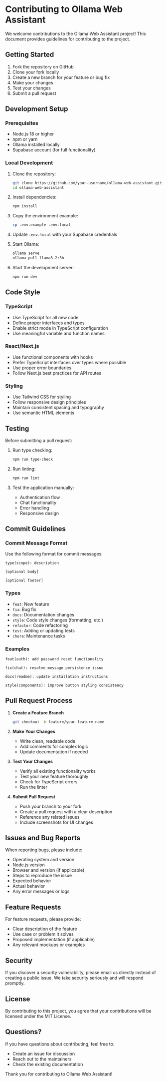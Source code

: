 # Contributing to Ollama Web Assistant

We welcome contributions to the Ollama Web Assistant project! This document provides guidelines for contributing to the project.

## Getting Started

1. Fork the repository on GitHub
2. Clone your fork locally
3. Create a new branch for your feature or bug fix
4. Make your changes
5. Test your changes
6. Submit a pull request

## Development Setup

### Prerequisites

- Node.js 18 or higher
- npm or yarn
- Ollama installed locally
- Supabase account (for full functionality)

### Local Development

1. Clone the repository:
   ```bash
   git clone https://github.com/your-username/ollama-web-assistant.git
   cd ollama-web-assistant
   ```

2. Install dependencies:
   ```bash
   npm install
   ```

3. Copy the environment example:
   ```bash
   cp .env.example .env.local
   ```

4. Update `.env.local` with your Supabase credentials

5. Start Ollama:
   ```bash
   ollama serve
   ollama pull llama3.2:3b
   ```

6. Start the development server:
   ```bash
   npm run dev
   ```

## Code Style

### TypeScript

- Use TypeScript for all new code
- Define proper interfaces and types
- Enable strict mode in TypeScript configuration
- Use meaningful variable and function names

### React/Next.js

- Use functional components with hooks
- Prefer TypeScript interfaces over types where possible
- Use proper error boundaries
- Follow Next.js best practices for API routes

### Styling

- Use Tailwind CSS for styling
- Follow responsive design principles
- Maintain consistent spacing and typography
- Use semantic HTML elements

## Testing

Before submitting a pull request:

1. Run type checking:
   ```bash
   npm run type-check
   ```

2. Run linting:
   ```bash
   npm run lint
   ```

3. Test the application manually:
   - Authentication flow
   - Chat functionality
   - Error handling
   - Responsive design

## Commit Guidelines

### Commit Message Format

Use the following format for commit messages:

```
type(scope): description

[optional body]

[optional footer]
```

### Types

- `feat`: New feature
- `fix`: Bug fix
- `docs`: Documentation changes
- `style`: Code style changes (formatting, etc.)
- `refactor`: Code refactoring
- `test`: Adding or updating tests
- `chore`: Maintenance tasks

### Examples

```
feat(auth): add password reset functionality

fix(chat): resolve message persistence issue

docs(readme): update installation instructions

style(components): improve button styling consistency
```

## Pull Request Process

1. **Create a Feature Branch**
   ```bash
   git checkout -b feature/your-feature-name
   ```

2. **Make Your Changes**
   - Write clean, readable code
   - Add comments for complex logic
   - Update documentation if needed

3. **Test Your Changes**
   - Verify all existing functionality works
   - Test your new feature thoroughly
   - Check for TypeScript errors
   - Run the linter

4. **Submit Pull Request**
   - Push your branch to your fork
   - Create a pull request with a clear description
   - Reference any related issues
   - Include screenshots for UI changes

## Issues and Bug Reports

When reporting bugs, please include:

- Operating system and version
- Node.js version
- Browser and version (if applicable)
- Steps to reproduce the issue
- Expected behavior
- Actual behavior
- Any error messages or logs

## Feature Requests

For feature requests, please provide:

- Clear description of the feature
- Use case or problem it solves
- Proposed implementation (if applicable)
- Any relevant mockups or examples

## Security

If you discover a security vulnerability, please email us directly instead of creating a public issue. We take security seriously and will respond promptly.

## License

By contributing to this project, you agree that your contributions will be licensed under the MIT License.

## Questions?

If you have questions about contributing, feel free to:

- Create an issue for discussion
- Reach out to the maintainers
- Check the existing documentation

Thank you for contributing to Ollama Web Assistant!
